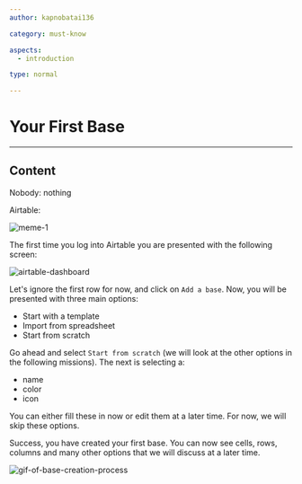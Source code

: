 ```yaml
---
author: kapnobatai136

category: must-know

aspects:
  - introduction

type: normal

---
```


# Your First Base

---
## Content

Nobody: nothing

Airtable:

![meme-1](https://img.enkipro.com/77de9d7565dbd87b9389da32223c6334.png)

The first time you log into Airtable you are presented with the following screen:

![airtable-dashboard](https://img.enkipro.com/89d47b7aad1f5b9ee20e2f3205e25cfe.png)

Let's ignore the first row for now, and click on `Add a base`. Now, you will be presented with three main options:
- Start with a template
- Import from spreadsheet
- Start from scratch

Go ahead and select `Start from scratch` (we will look at the other options in the following missions). The next is selecting a:
- name
- color
- icon

You can either fill these in now or edit them at a later time. For now, we will skip these options.

Success, you have created your first base. You can now see cells, rows, columns and many other options that we will discuss at a later time.

![gif-of-base-creation-process](#)